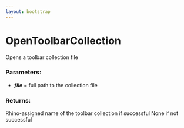 ```yaml
---
layout: bootstrap
---
```


# OpenToolbarCollection

Opens a toolbar collection file
        

### Parameters:

- ***file*** = full path to the collection file
        

### Returns:


Rhino-assigned name of the toolbar collection if successful
None if not successful
        
